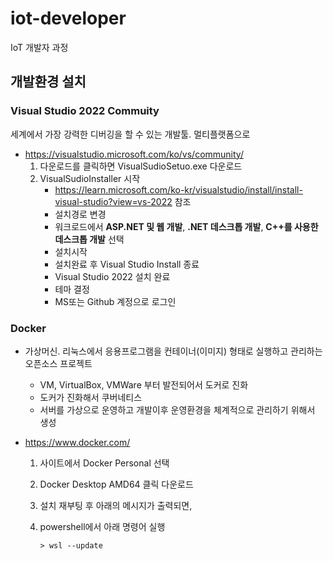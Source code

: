 # iot-developer
IoT 개발자 과정

## 개발환경 설치

### Visual Studio 2022 Commuity

세계에서 가장 강력한 디버깅을 할 수 있는 개발툴. 멀티플랫폼으로 

- https://visualstudio.microsoft.com/ko/vs/community/
    1. 다운로드를 클릭하면 VisualSudioSetuo.exe 다운로드
    2. VisualSudioInstaller 시작
        - https://learn.microsoft.com/ko-kr/visualstudio/install/install-visual-studio?view=vs-2022 참조
        - 설치경로 변경
        - 워크로드에서 **ASP.NET 및 웹 개발**, **.NET 데스크톱 개발**, **C++를 사용한 데스크톱 개발** 선택
        - 설치시작
        - 설치완료 후 Visual Studio Install 종료
        - Visual Studio 2022 설치 완료
        - 테마 결정
        - MS또는 Github 계정으로 로그인
        
### Docker
- 가상머신. 리눅스에서 응용프로그램을 컨테이너(이미지) 형태로 실행하고 관리하는 오픈소스 프로젝트
    - VM, VirtualBox, VMWare 부터 발전되어서 도커로 진화
    - 도커가 진화해서 쿠버네티스 
    - 서버를 가상으로 운영하고 개발이후 운영환경을 체계적으로 관리하기 위해서 생성

- https://www.docker.com/
    1. 사이트에서 Docker Personal 선택
    2. Docker Desktop AMD64 클릭 다운로드

    3. 설치 재부팅 후 아래의 메시지가 출력되면,

    4. powershell에서 아래 명령어 실행
        ```shell
        > wsl --update
        ```
        